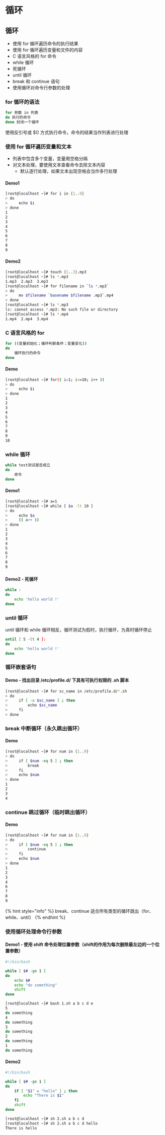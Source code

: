 # 循环

## 循环

* 使用 for 循环遍历命令的执行结果
* 使用 for 循环遍历变量和文件的内容
* C 语言风格的 for 命令
* while 循环
* 死循环
* until 循环
* break 和 continue 语句
* 使用循环对命令行参数的处理

### for 循环的语法

```bash
for 参数 in 列表
do 执行的命令
done 封闭一个循环
```

使用反引号或 $() 方式执行命令，命令的结果当作列表进行处理

### 使用 for 循环遍历变量和文本

* 列表中包含多个变量，变量用空格分隔
* 对文本处理，要使用文本查看命令去除文本内容
  * 默认逐行处理，如果文本出现空格会当作多行处理

#### Demo1

```bash
[root@localhost ~]# for i in {1..9}
> do
>     echo $i
> done
1
2
3
4
5
6
7
8
9
```

#### Demo2

```bash
[root@localhost ~]# touch {1..3}.mp3
[root@localhost ~]# ls *.mp3
1.mp3  2.mp3  3.mp3
[root@localhost ~]# for filename in `ls *.mp3`
> do
>     mv $filename `basename $filename .mp3`.mp4
> done
[root@localhost ~]# ls *.mp3
ls: cannot access *.mp3: No such file or directory
[root@localhost ~]# ls *.mp4
1.mp4  2.mp4  3.mp4
```

### C 语言风格的 for

```bash
for ((变量初始化；循环判断条件；变量变化))
do
    循环执行的命令
done
```

#### Demo

```bash
[root@localhost ~]# for(( i=1; i<=10; i++ ))
> do
>     echo $i
> done
1
2
3
4
5
6
7
8
9
10
```

### while 循环

```bash
while test测试是否成立
do
    命令
done
```

#### Demo1

```bash
[root@localhost ~]# a=1
[root@localhost ~]# while [ $a -lt 10 ]
> do
>     echo $a
>     (( a++ ))
> done
1
2
3
4
5
6
7
8
9
```

#### Demo2 - 死循环

```bash
while :
do
    echo 'hello world !'
done
```

### until 循环

until 循环和 while 循环相反，循环测试为假时，执行循环，为真时循环停止

```bash
until [ 5 -lt 4 ]:
do
    echo 'hello world !'
done
```

### 循环嵌套语句

#### Demo - 找出目录 /etc/profile.d/ 下具有可执行权限的 .sh 脚本

```bash
[root@localhost ~]# for sc_name in /etc/profile.d/*.sh
> do
>     if [ -x $sc_name ] ; then
>         echo $sc_name
>     fi
> done
```

### break 中断循环（永久跳出循环）

#### Demo

```bash
[root@localhost ~]# for num in {1..9}
> do
>     if [ $num -eq 5 ] ; then
>         break
>     fi
>     echo $num
> done
1
2
3
4
```

### continue 跳过循环（临时跳出循环）

#### Demo

```bash
[root@localhost ~]# for num in {1..9}
> do
>     if [ $num -eq 5 ] ; then
>         continue
>     fi
>     echo $num
> done
1
2
3
4
6
7
8
9
```

{% hint style="info" %}
break、continue 适合所有类型的循环跳出（for、while、until）
{% endhint %}

### 使用循环处理命令行参数

#### Demo1 - 使用 shift 命令处理位置参数（shift的作用为每次删除最左边的一个位置参数）

```bash
#!/bin/bash

while [ $# -ge 1 ]
do
    echo $#
    echo "do something"
    shift
done
```

```bash
[root@localhost ~]# bash 1.sh a b c d e
5
do something
4
do something
3
do something
2
do something
1
do something
```

#### Demo2

```bash
#!/bin/bash

while [ $# -ge 1 ]
do
    if [ "$1" = "hello" ] ; then
        echo "There is $1"
    fi
    shift
done
```

```bash
[root@localhost ~]# sh 2.sh a b c d
[root@localhost ~]# sh 2.sh a b c d hello
There is hello
```
